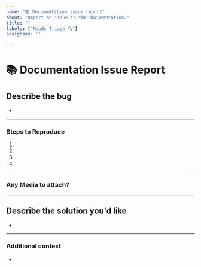 ```yaml
---
name: "📚 Documentation issue report"
about: "Report an issue in the documentation."
title: ""
labels: ["Needs Triage 🔍"]
assignees: ''

---
```

# 📚 Documentation Issue Report
<!-- Do read the 100ms Docs: https://www.100ms.live/docs -->
<!-- You can ask your questions on 100ms Discord as well: https://100ms.live/discord -->

## **Describe the bug**
<!-- A clear and concise description of what the bug is. -->

*

---

### Steps to Reproduce

<!-- Steps to reproduce the error:
(e.g.:)
1. Use x argument / navigate to
2. Fill this information
3. Go to...
4. See error -->

<!-- Write the steps here (add or remove as many steps as needed)-->

1.
2.
3.
4.

---

### Any Media to attach?
<!-- If applicable, add screenshots or videos to help explain your problem. -->

---

## **Describe the solution you'd like**
<!-- A clear and concise description of what you want to happen. -->

*

---

### **Additional context**
<!-- Add any other context or additional information about the problem here.-->

*

<!--

Oh, hi there! 😄

To expedite issue processing, please search open and closed issues before submitting a new one.
Please read our Rules of Conduct at this repository's `.github/CODE_OF_CONDUCT.md`

-->
